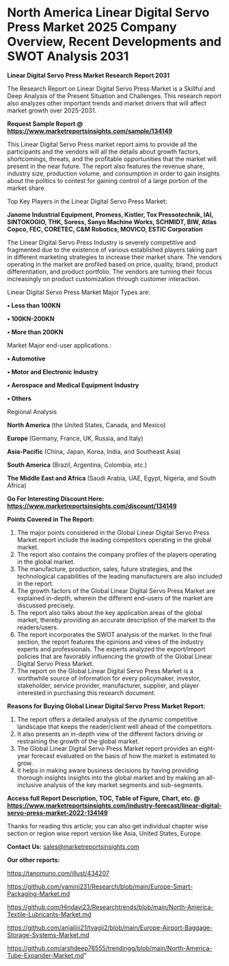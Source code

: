 # North America Linear Digital Servo Press Market 2025 Company Overview, Recent Developments and SWOT Analysis 2031

<strong>Linear Digital Servo Press Market Research Report 2031</strong>

The Research Report on Linear Digital Servo Press Market is a Skillful and Deep Analysis of the Present Situation and Challenges. This research report also analyzes other important trends and market drivers that will affect market growth over 2025-2031.

<strong>Request Sample Report @ <a href=https://www.marketreportsinsights.com/sample/134149>https://www.marketreportsinsights.com/sample/134149</a></strong>

This Linear Digital Servo Press market report aims to provide all the participants and the vendors will all the details about growth factors, shortcomings, threats, and the profitable opportunities that the market will present in the near future. The report also features the revenue share, industry size, production volume, and consumption in order to gain insights about the politics to contest for gaining control of a large portion of the market share.

Top Key Players in the Linear Digital Servo Press Market:

<strong>Janome Industrial Equipment, Promess, Kistler, Tox Pressotechnik, IAI, SINTOKOGIO, THK, Soress, Sanyo Machine Works, SCHMIDT, BIW, Atlas Copco, FEC, CORETEC, C&M Robotics, MOVICO, ESTIC Corporation</strong>

The Linear Digital Servo Press Industry is severely competitive and fragmented due to the existence of various established players taking part in different marketing strategies to increase their market share. The vendors operating in the market are profiled based on price, quality, brand, product differentiation, and product portfolio. The vendors are turning their focus increasingly on product customization through customer interaction.

Linear Digital Servo Press Market Major Types are:

<strong>• Less than 100KN

• 100KN-200KN

• More than 200KN</strong>

Market Major end-user applications :

<strong>• Automotive

• Motor and Electronic Industry

• Aerospace and Medical Equipment Industry

• Others</strong>

Regional Analysis

</u><strong><b>North America</b></strong> (the United States, Canada, and Mexico)

<strong><b>Europe </b></strong>(Germany, France, UK, Russia, and Italy)

<strong><b>Asia-Pacific</b></strong> (China, Japan, Korea, India, and Southeast Asia)

<strong><b>South America</b></strong> (Brazil, Argentina, Colombia, etc.)

<strong><b>The Middle East and Africa</b></strong> (Saudi Arabia, UAE, Egypt, Nigeria, and South Africa)

<strong>Go For Interesting Discount Here: <a href=https://www.marketreportsinsights.com/discount/134149>https://www.marketreportsinsights.com/discount/134149</a></strong>

<strong>Points Covered in The Report:</strong>
<ol>
  <li>The major points considered in the Global Linear Digital Servo Press Market report include the leading competitors operating in the global market.</li>
  <li>The report also contains the company profiles of the players operating in the global market.</li>
  <li>The manufacture, production, sales, future strategies, and the technological capabilities of the leading manufacturers are also included in the report.</li>
  <li>The growth factors of the Global Linear Digital Servo Press Market are explained in-depth, wherein the different end-users of the market are discussed precisely.</li>
  <li>The report also talks about the key application areas of the global market, thereby providing an accurate description of the market to the readers/users.</li>
  <li>The report incorporates the SWOT analysis of the market. In the final section, the report features the opinions and views of the industry experts and professionals. The experts analyzed the export/import policies that are favorably influencing the growth of the Global Linear Digital Servo Press Market.</li>
  <li>The report on the Global Linear Digital Servo Press Market is a worthwhile source of information for every policymaker, investor, stakeholder, service provider, manufacturer, supplier, and player interested in purchasing this research document.</li>
</ol>
<strong>Reasons for Buying Global Linear Digital Servo Press Market Report:</strong>

<ol>
  <li>The report offers a detailed analysis of the dynamic competitive landscape that keeps the reader/client well ahead of the competitors.</li>
  <li>It also presents an in-depth view of the different factors driving or restraining the growth of the global market.</li>
  <li>The Global Linear Digital Servo Press Market report provides an eight-year forecast evaluated on the basis of how the market is estimated to grow.</li>
  <li>It helps in making aware business decisions by having providing thorough insights insights into the global market and by making an all-inclusive analysis of the key market segments and sub-segments.</li>
</ol>
<strong>Access full Report Description, TOC, Table of Figure, Chart, etc. @ <a href=https://www.marketreportsinsights.com/industry-forecast/linear-digital-servo-press-market-2022-134149>https://www.marketreportsinsights.com/industry-forecast/linear-digital-servo-press-market-2022-134149</a></strong>


Thanks for reading this article; you can also get individual chapter wise section or region wise report version like Asia, United States, Europe.

<strong>Contact Us:</strong>
sales@marketreportsinsights.com

<strong>Our other reports:</strong>

<a href=https://tanomuno.com/illust/434207>https://tanomuno.com/illust/434207</a>

<a href=https://github.com/yamini231/Research/blob/main/Europe-Smart-Packaging-Market.md>https://github.com/yamini231/Research/blob/main/Europe-Smart-Packaging-Market.md</a>

<a href=https://github.com/Hindavi23/Researchtrends/blob/main/North-America-Textile-Lubricants-Market.md>https://github.com/Hindavi23/Researchtrends/blob/main/North-America-Textile-Lubricants-Market.md</a>

<a href=https://github.com/anjaliiii21/tyagii2/blob/main/Europe-Airport-Baggage-Storage-Systems-Market.md>https://github.com/anjaliiii21/tyagii2/blob/main/Europe-Airport-Baggage-Storage-Systems-Market.md</a>

<a href=https://github.com/arshdeep76555/trendingg/blob/main/North-America-Tube-Expander-Market.md>https://github.com/arshdeep76555/trendingg/blob/main/North-America-Tube-Expander-Market.md</a>"
